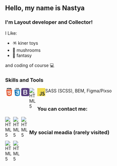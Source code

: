 ## Hello, my name is Nastya

### I'm Layout developer and Collector!

I Like:
- :pinata: kiner toys
- :mushroom: mushrooms
- :book: fantasy

and coding of course :computer:


### Skills and Tools

<img align="left" alt="HTML5" width="26px" src="https://raw.githubusercontent.com/github/explore/80688e429a7d4ef2fca1e82350fe8e3517d3494d/topics/html/html.png" />
<img align="left" alt="HTML5" width="26px" src="https://raw.githubusercontent.com/github/explore/80688e429a7d4ef2fca1e82350fe8e3517d3494d/topics/css/css.png" />
<img align="left" alt="HTML5" width="26px" src="https://raw.githubusercontent.com/github/explore/80688e429a7d4ef2fca1e82350fe8e3517d3494d/topics/bootstrap/bootstrap.png" />
<img align="left" alt="HTML5" width="26px" src="https://cdn.icon-icons.com/icons2/2107/PNG/512/file_type_gulp_icon_130557.png" />
<img align="left" alt="HTML5" width="26px" src="https://raw.githubusercontent.com/github/explore/80688e429a7d4ef2fca1e82350fe8e3517d3494d/topics/javascript/javascript.png" />
SASS (SCSS), BEM, Figma/Pixso

<br />
<br />


### You can contact me:

[<img align="left" alt="HTML5" width="26px" src="https://cdn.icon-icons.com/icons2/923/PNG/256/telegram_icon-icons.com_72055.png" />][telegram]
<img align="left" alt="HTML5" width="26px" src="https://cdn.icon-icons.com/icons2/836/PNG/512/Viber_icon-icons.com_66792.png" />
[<img align="left" alt="HTML5" width="26px" src="https://cdn.icon-icons.com/icons2/808/PNG/512/vk_icon-icons.com_66102.png" />][vk]

<br />

### My social meadia (rarely visited)

[<img align="left" alt="HTML5" width="26px" src="https://cdn.icon-icons.com/icons2/2429/PNG/512/facebook_logo_icon_147291.png" />][facebook]
[<img align="left" alt="HTML5" width="26px" src="https://cdn.icon-icons.com/icons2/1211/PNG/512/1491580635-yumminkysocialmedia26_83102.png" />][instagram]

[telegram]: https://t.me/a_lebjodkina 
[vk]: https://vk.com/an.chernaja
[facebook]: https://www.facebook.com/Lebjodkina.A?locale=ru_RU
[instagram]: https://www.instagram.com/mother.of.blanket/









